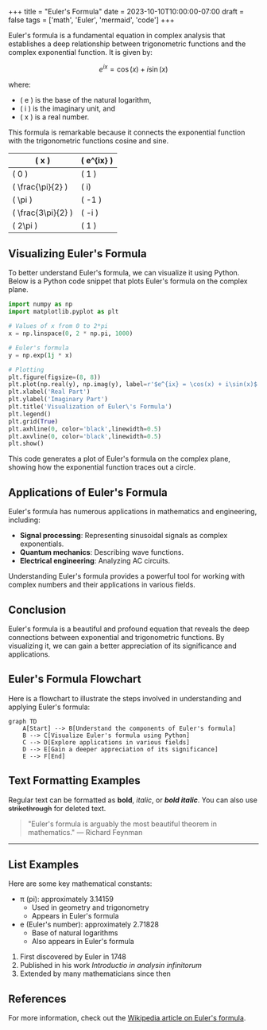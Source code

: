 +++
title = "Euler's Formula"
date = 2023-10-10T10:00:00-07:00
draft = false
tags = ['math', 'Euler', 'mermaid', 'code']
+++

Euler's formula is a fundamental equation in complex analysis that establishes a deep relationship between trigonometric functions and the complex exponential function. It is given by:

$$
e^{ix} = \cos(x) + i\sin(x)
$$

where:
- \( e \) is the base of the natural logarithm,
- \( i \) is the imaginary unit, and
- \( x \) is a real number.

This formula is remarkable because it connects the exponential function with the trigonometric functions cosine and sine.

| \( x \) | \( e^{ix} \) |
|------|--------|
| \( 0 \)   | \( 1 \) |
| \( \frac{\pi}{2} \) | \( i\) |
| \( \pi \) | \( -1 \) |
| \( \frac{3\pi}{2} \) | \( -i \) |
| \( 2\pi \) | \( 1 \) |


## Visualizing Euler's Formula

To better understand Euler's formula, we can visualize it using Python. Below is a Python code snippet that plots Euler's formula on the complex plane.

```python
import numpy as np
import matplotlib.pyplot as plt

# Values of x from 0 to 2*pi
x = np.linspace(0, 2 * np.pi, 1000)

# Euler's formula
y = np.exp(1j * x)

# Plotting
plt.figure(figsize=(8, 8))
plt.plot(np.real(y), np.imag(y), label=r'$e^{ix} = \cos(x) + i\sin(x)$')
plt.xlabel('Real Part')
plt.ylabel('Imaginary Part')
plt.title('Visualization of Euler\'s Formula')
plt.legend()
plt.grid(True)
plt.axhline(0, color='black',linewidth=0.5)
plt.axvline(0, color='black',linewidth=0.5)
plt.show()
```

This code generates a plot of Euler's formula on the complex plane, showing how the exponential function traces out a circle.

## Applications of Euler's Formula

Euler's formula has numerous applications in mathematics and engineering, including:
- **Signal processing**: Representing sinusoidal signals as complex exponentials.
- **Quantum mechanics**: Describing wave functions.
- **Electrical engineering**: Analyzing AC circuits.

Understanding Euler's formula provides a powerful tool for working with complex numbers and their applications in various fields.

## Conclusion

Euler's formula is a beautiful and profound equation that reveals the deep connections between exponential and trigonometric functions. By visualizing it, we can gain a better appreciation of its significance and applications.

## Euler's Formula Flowchart

Here is a flowchart to illustrate the steps involved in understanding and applying Euler's formula:

```mermaid
graph TD
    A[Start] --> B[Understand the components of Euler's formula]
    B --> C[Visualize Euler's formula using Python]
    C --> D[Explore applications in various fields]
    D --> E[Gain a deeper appreciation of its significance]
    E --> F[End]
```


## Text Formatting Examples

Regular text can be formatted as **bold**, *italic*, or ***bold italic***. You can also use ~~strikethrough~~ for deleted text.

> "Euler's formula is arguably the most beautiful theorem in mathematics."
> — Richard Feynman

---

## List Examples

Here are some key mathematical constants:
* π (pi): approximately 3.14159
  * Used in geometry and trigonometry
  * Appears in Euler's formula
* e (Euler's number): approximately 2.71828
  * Base of natural logarithms
  * Also appears in Euler's formula

1. First discovered by Euler in 1748
2. Published in his work *Introductio in analysin infinitorum*
3. Extended by many mathematicians since then

## References

For more information, check out the [Wikipedia article on Euler's formula](https://en.wikipedia.org/wiki/Euler%27s_formula).